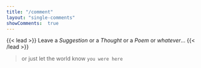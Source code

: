 ```yaml
---
title: "/comment"
layout: "single-comments"
showComments:  true
---
```

{{< lead >}}
Leave a *Suggestion* or a *Thought* or a *Poem* or *whatever*...
{{< /lead >}}

> or just let the world know `you were here`